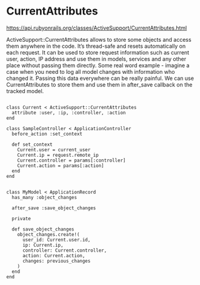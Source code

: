 # CurrentAttributes

https://api.rubyonrails.org/classes/ActiveSupport/CurrentAttributes.html

ActiveSupport::CurrentAttributes allows to store some objects and access them anywhere in the code. It’s thread-safe and resets automatically on each request. It can be used to store request information such as current user, action, IP address and use them in models, services and any other place without passing them directly. Some real word example - imagine a case when you need to log all model changes with information who changed it. Passing this data everywhere can be really painful. We can use CurrentAttributes to store them and use them in after_save callback on the tracked model.

```

class Current < ActiveSupport::CurrentAttributes
  attribute :user, :ip, :controller, :action
end

class SampleController < ApplicationController
  before_action :set_context

  def set_context
    Current.user = current_user
    Current.ip = request.remote_ip
    Current.controller = params[:controller]
    Current.action = params[:action]
  end
end


class MyModel < ApplicationRecord
  has_many :object_changes

  after_save :save_object_changes

  private

  def save_object_changes
    object_changes.create!(
      user_id: Current.user.id,
      ip: Current.ip,
      controller: Current.controller,
      action: Current.action,
      changes: previous_changes
    )
  end
end

```
